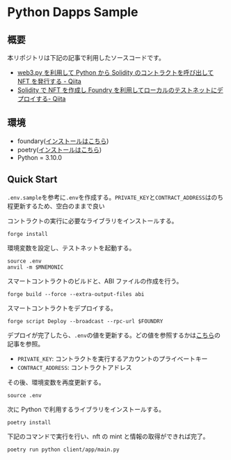 # Python Dapps Sample

## 概要

本リポジトリは下記の記事で利用したソースコードです。

- [web3.py を利用して Python から Solidity のコントラクトを呼び出して NFT を発行する - Qiita](https://qiita.com/sey323/items/81fd07947dc34cf84644)
- [Solidity で NFT を作成し Foundry を利用してローカルのテストネットにデプロイする- Qiita](https://qiita.com/sey323/items/6701b34d66a2e8c5ea17)

## 環境

- foundary([インストールはこちら](https://book.getfoundry.sh/getting-started/installation))
- poetry([インストールはこちら](https://python-poetry.org/docs/))
- Python = 3.10.0

## Quick Start

`.env.sample`を参考に`.env`を作成する。`PRIVATE_KEY`と`CONTRACT_ADDRESS`はのち程更新するため、空白のままで良い

コントラクトの実行に必要なライブラリをインストールする。

```sh:
forge install
```

環境変数を設定し、テストネットを起動する。

```sh:
source .env
anvil -m $MNEMONIC
```

スマートコントラクトのビルドと、ABI ファイルの作成を行う。

```sh:
forge build --force --extra-output-files abi
```

スマートコントラクトをデプロイする。

```sh:
forge script Deploy --broadcast --rpc-url $FOUNDRY
```

デプロイが完了したら、`.env`の値を更新する。どの値を参照するかは[こちら](https://qiita.com/sey323/items/81fd07947dc34cf84644)の記事を参照。

- `PRIVATE_KEY`: コントラクトを実行するアカウントのプライベートキー
- `CONTRACT_ADDRESS`: コントラクトアドレス

その後、環境変数を再度更新する。

```sh:
source .env
```

次に Python で利用するライブラリをインストールする。

```sh:
poetry install
```

下記のコマンドで実行を行い、nft の mint と情報の取得ができれば完了。

```sh:
poetry run python client/app/main.py
```
